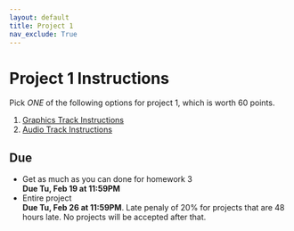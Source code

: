 ```yaml
---
layout: default
title: Project 1
nav_exclude: True
---
```


# Project 1 Instructions
Pick *ONE* of the following options for project 1, which is worth 60 points.

1. [Graphics Track Instructions](https://docs.google.com/document/d/12Dh6zlNtIGixbX2ja_rfO42z0tAlTV0ARkWO0eaGKgk/edit?usp=sharing)
2. [Audio Track Instructions](https://docs.google.com/document/d/1JGA8eKsTHve5URc5dC3EVx6IceHOuWFrtu-4fYoTlNQ/edit?usp=sharing) 

## Due
* Get as much as you can done for homework 3<br>**Due Tu, Feb 19 at 11:59PM**
* Entire project<br>**Due Tu, Feb 26 at 11:59PM**. Late penaly of 20% for projects that are 48 hours late. No projects will be accepted after that.